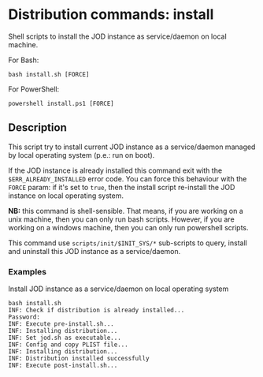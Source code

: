 # Distribution commands: install

Shell scripts to install the JOD instance as service/daemon on local machine.

For Bash:

```shell
bash install.sh [FORCE]
```

For PowerShell:

```shell
powershell install.ps1 [FORCE]
```

## Description

This script try to install current JOD instance as a service/daemon managed by local operating system (p.e.: run on boot).

If the JOD instance is already installed this command exit with the ```$ERR_ALREADY_INSTALLED``` error code. You can force this behaviour with the ```FORCE``` param: if it's set to ```true```, then the install script re-install the JOD instance on local operating system.

**NB:** this command is shell-sensible. That means, if you are working on a unix machine, then you can only run bash scripts. However, if you are working on a windows machine, then you can only run powershell scripts.

This command use ```scripts/init/$INIT_SYS/*``` sub-scripts to query, install and uninstall this JOD instance as a service/daemon. 

### Examples

Install JOD instance as a service/daemon on local operating system
```shell
bash install.sh
INF: Check if distribution is already installed...
Password:
INF: Execute pre-install.sh...
INF: Installing distribution...
INF: Set jod.sh as executable...
INF: Config and copy PLIST file...
INF: Installing distribution...
INF: Distribution installed successfully
INF: Execute post-install.sh...
```
